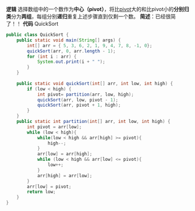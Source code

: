 **逻辑**
选择数组中的一个数作为**中心（pivot）**，将比[pivot](https://so.csdn.net/so/search?q=pivot&spm=1001.2101.3001.7020)大的和比pivot小的**分别归类**分为**两组**，每组分别**递归**重复上述步骤直到仅剩一个数。
**简述**：已经很简了！！
**代码**
QuickSort
```java
public class QuickSort {
    public static void main(String[] args) {
        int[] arr = { 5, 3, 6, 2, 1, 9, 4, 7, 8, -1, 0};
        quickSort(arr, 0, arr.length - 1);
        for (int i : arr) {
            System.out.print(i + " ");
        }
    }
 
    public static void quickSort(int[] arr, int low, int high) {
        if (low < high) {
            int pivot= partition(arr, low, high);
            quickSort(arr, low, pivot - 1);
            quickSort(arr, pivot + 1, high);
        }
    }
    public static int partition(int[] arr, int low, int high) {
        int pivot = arr[low];
        while (low < high){
            while(low < high && arr[high] >= pivot){
                high--;
            }
            arr[low] = arr[high];
            while (low < high && arr[low] <= pivot){
                low++;
            }
            arr[high] = arr[low];
        }
        arr[low] = pivot;
        return low;
    }
}
```
